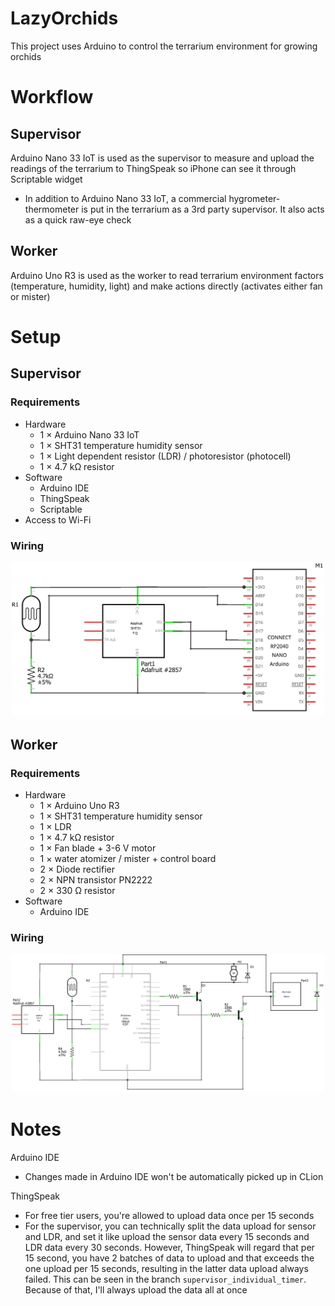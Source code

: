 # LazyOrchids
This project uses Arduino to control the terrarium environment for growing orchids

# Workflow
## Supervisor 
Arduino Nano 33 IoT is used as the supervisor to measure and upload the readings of the terrarium to ThingSpeak so iPhone can see it through Scriptable widget
* In addition to Arduino Nano 33 IoT, a commercial hygrometer-thermometer 
  is put in the terrarium as a 3rd party supervisor. It also acts as a quick 
  raw-eye check 
## Worker
Arduino Uno R3 is used as the worker to read terrarium environment factors 
(temperature, humidity, light)
and make actions directly (activates either fan or mister)

# Setup 
## Supervisor
### Requirements
* Hardware 
  * 1 × Arduino Nano 33 IoT
  * 1 × SHT31 temperature humidity sensor
  * 1 × Light dependent resistor (LDR) / photoresistor (photocell)
  * 1 × 4.7 kΩ resistor 
* Software 
  * Arduino IDE
  * ThingSpeak 
  * Scriptable 
* Access to Wi-Fi

### Wiring 
<div style="text-align: center;">
  <img src="readme_img/supervisor.png" width="500"/>
</div>

## Worker
### Requirements
* Hardware 
  * 1 × Arduino Uno R3 
  * 1 × SHT31 temperature humidity sensor
  * 1 × LDR
  * 1 × 4.7 kΩ resistor
  * 1 × Fan blade + 3-6 V motor
  * 1 × water atomizer / mister + control board
  * 2 × Diode rectifier
  * 2 × NPN transistor PN2222 
  * 2 × 330 Ω resistor
* Software 
  * Arduino IDE

### Wiring
<div style="text-align: center;">
  <img src="readme_img/worker.png" width="500"/>
</div>



# Notes 
Arduino IDE
* Changes made in Arduino IDE won't be automatically picked up in CLion 

ThingSpeak 
* For free tier users, you're allowed to upload data once per 15 seconds
* For the supervisor, you can technically split the data upload for sensor 
  and LDR, and set it like upload the sensor data every 15 seconds and LDR 
  data every 30 seconds. However, ThingSpeak will regard that per 15 second,
  you have 2 batches of data to upload and that exceeds the one upload per 
  15 seconds, resulting in the latter data upload always failed. This can 
  be seen in the branch `supervisor_individual_timer`. Because of that, 
  I'll always upload the data all at once

